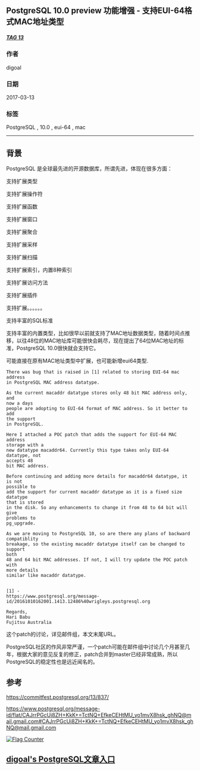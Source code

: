 ## PostgreSQL 10.0 preview 功能增强 - 支持EUI-64格式MAC地址类型  
##### [TAG 13](../class/13.md)
                                                                
### 作者                                                                                                             
digoal                                                           
                                                                  
### 日期                                                             
2017-03-13                                                            
                                                              
### 标签                                                           
PostgreSQL , 10.0 , eui-64 , mac    
                                                                
----                                                          
                                                                   
## 背景                                         
PostgreSQL 是全球最先进的开源数据库，所谓先进，体现在很多方面：  
  
支持扩展类型  
  
支持扩展操作符  
  
支持扩展函数  
  
支持扩展窗口  
  
支持扩展聚合  
  
支持扩展采样  
  
支持扩展扫描  
  
支持扩展索引，内置8种索引  
  
支持扩展访问方法  
  
支持扩展插件  
  
支持扩展。。。。。。  
  
支持丰富的SQL标准  
  
支持丰富的内置类型，比如很早以前就支持了MAC地址数据类型，随着时间点推移，以往48位的MAC地址库可能很快会耗尽，现在提出了64位MAC地址的标准，PostgreSQL 10.0很快就会支持它。  
  
可能直接在原有MAC地址类型中扩展，也可能新增eui64类型.  
  
```  
There was bug that is raised in [1] related to storing EUI-64 mac address  
in PostgreSQL MAC address datatype.  
  
As the current macaddr datatype stores only 48 bit MAC address only, and  
now a days  
people are adopting to EUI-64 format of MAC address. So it better to add  
the support  
in PostgreSQL.  
  
Here I attached a POC patch that adds the support for EUI-64 MAC address  
storage with a  
new datatype macaddr64. Currently this type takes only EUI-64 datatype, not  
accepts 48  
bit MAC address.  
  
Before continuing and adding more details for macaddr64 datatype, it is not  
possible to  
add the support for current macaddr datatype as it is a fixed size datatype  
that is stored  
in the disk. So any enhancements to change it from 48 to 64 bit will give  
problems to  
pg_upgrade.  
  
As we are moving to PostgreSQL 10, so are there any plans of backward  
compatiblity  
breakage, so the existing macaddr datatype itself can be changed to support  
both  
48 and 64 bit MAC addresses. If not, I will try update the POC patch with  
more details  
similar like macaddr datatype.  
  
  
[1] -  
https://www.postgresql.org/message-id/20161010162001.1413.12486%40wrigleys.postgresql.org  
  
Regards,  
Hari Babu  
Fujitsu Australia  
```    
  
这个patch的讨论，详见邮件组，本文末尾URL。  
  
PostgreSQL社区的作风非常严谨，一个patch可能在邮件组中讨论几个月甚至几年，根据大家的意见反复的修正，patch合并到master已经非常成熟，所以PostgreSQL的稳定性也是远近闻名的。  
      
## 参考                
https://commitfest.postgresql.org/13/837/  
            
https://www.postgresql.org/message-id/flat/CAJrrPGcUi8ZH+KkK+=TctNQ+EfkeCEHtMU_yo1mvX8hsk_ghNQ@mail.gmail.com#CAJrrPGcUi8ZH+KkK+=TctNQ+EfkeCEHtMU_yo1mvX8hsk_ghNQ@mail.gmail.com  
  
<a rel="nofollow" href="http://info.flagcounter.com/h9V1"  ><img src="http://s03.flagcounter.com/count/h9V1/bg_FFFFFF/txt_000000/border_CCCCCC/columns_2/maxflags_12/viewers_0/labels_0/pageviews_0/flags_0/"  alt="Flag Counter"  border="0"  ></a>  
  
  
  
  
## [digoal's PostgreSQL文章入口](https://github.com/digoal/blog/blob/master/README.md "22709685feb7cab07d30f30387f0a9ae")
  
